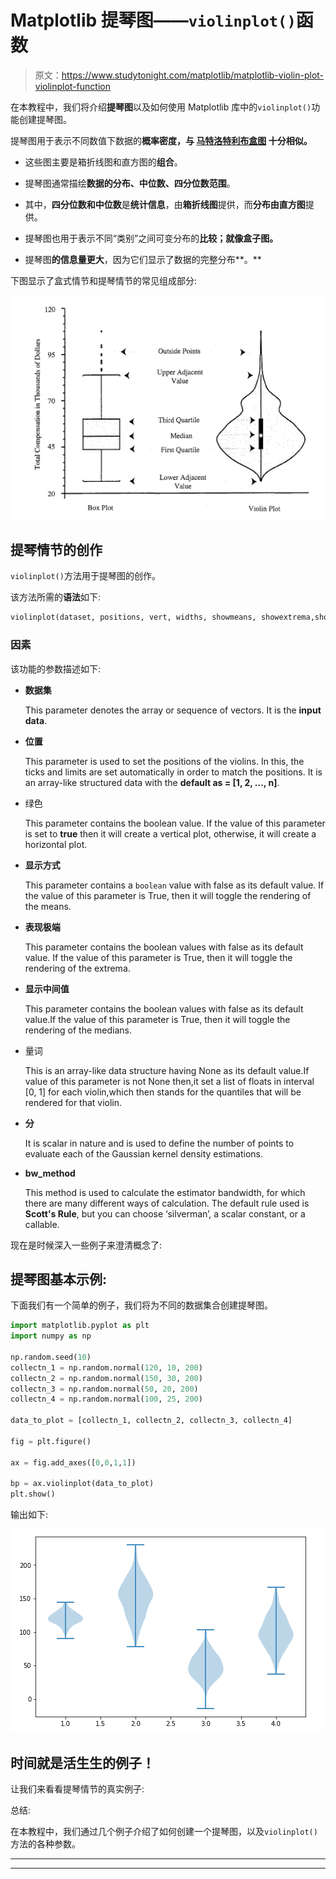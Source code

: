 # Matplotlib 提琴图——`violinplot()`函数

> 原文：<https://www.studytonight.com/matplotlib/matplotlib-violin-plot-violinplot-function>

在本教程中，我们将介绍**提琴图**以及如何使用 Matplotlib 库中的`violinplot()`功能创建提琴图。

提琴图用于表示不同数值下数据的**概率密度，与 **[马特洛特利布盒图](https://www.studytonight.com/matplotlib/matplotlib-box-plot-boxplot-function)** 十分相似。**

*   这些图主要是箱折线图和直方图的**组合**。

*   提琴图通常描绘**数据的分布、中位数、四分位数范围**。

*   其中，**四分位数和中位数**是**统计信息**，由**箱折线图**提供，而**分布由直方图**提供。

*   提琴图也用于表示不同“类别”之间可变分布的**比较；就像盒子图。**

*   提琴图**的信息量更大**，因为它们显示了数据的完整分布**。**

下图显示了盒式情节和提琴情节的常见组成部分:

**![box plot and violin plot in matplotlib](img/223ea741a721c9504970bf2997bef4d7.png)**

## 提琴情节的创作

`violinplot()`方法用于提琴图的创作。

该方法所需的**语法**如下:

```py
violinplot(dataset, positions, vert, widths, showmeans, showextrema,showmedians,quantiles,points=1, bw_method, *, data)
```

### 因素

该功能的参数描述如下:

*   **数据集**

    This parameter denotes the array or sequence of vectors. It is the **input data**.
*   **位置**

    This parameter is used to set the positions of the violins. In this, the ticks and limits are set automatically in order to match the positions. It is an array-like structured data with the **default as = [1, 2, …, n]**.
*   绿色

    This parameter contains the boolean value. If the value of this parameter is set to **true** then it will create a vertical plot, otherwise, it will create a horizontal plot.
*   **显示方式**

    This parameter contains a `boolean` value with false as its default value. If the value of this parameter is True, then it will toggle the rendering of the means.
*   **表现极端**

    This parameter contains the boolean values with false as its default value. If the value of this parameter is True, then it will toggle the rendering of the extrema.
*   **显示中间值**

    This parameter contains the boolean values with false as its default value.If the value of this parameter is True, then it will toggle the rendering of the medians.
*   量词

    This is an array-like data structure having None as its default value.If value of this parameter is not None then,it set a list of floats in interval [0, 1] for each violin,which then stands for the quantiles that will be rendered for that violin.
*   **分**

    It is scalar in nature and is used to define the number of points to evaluate each of the Gaussian kernel density estimations.
*   **bw_method**

    This method is used to calculate the estimator bandwidth, for which there are many different ways of calculation. The default rule used is **Scott's Rule**, but you can choose ‘silverman’, a scalar constant, or a callable.

现在是时候深入一些例子来澄清概念了:

## 提琴图基本示例:

下面我们有一个简单的例子，我们将为不同的数据集合创建提琴图。

```py
import matplotlib.pyplot as plt
import numpy as np

np.random.seed(10)
collectn_1 = np.random.normal(120, 10, 200)
collectn_2 = np.random.normal(150, 30, 200)
collectn_3 = np.random.normal(50, 20, 200)
collectn_4 = np.random.normal(100, 25, 200)

data_to_plot = [collectn_1, collectn_2, collectn_3, collectn_4]

fig = plt.figure()

ax = fig.add_axes([0,0,1,1])

bp = ax.violinplot(data_to_plot)
plt.show()
```

输出如下:

![violin plot example matplotlib](img/d32299ef91fa5b5acbb4db1d88f00a34.png)

## 时间就是活生生的例子！

让我们来看看提琴情节的真实例子:

总结:

在本教程中，我们通过几个例子介绍了如何创建一个提琴图，以及`violinplot()`方法的各种参数。

* * *

* * *